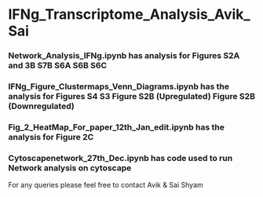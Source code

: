 # IFNg_Transcriptome_Analysis_Avik_Sai

### Network_Analysis_IFNg.ipynb has analysis for Figures S2A and 3B S7B S6A S6B S6C
### IFNg_Figure_Clustermaps_Venn_Diagrams.ipynb has the analysis for Figures S4 S3 Figure S2B (Upregulated) Figure S2B (Downregulated)
### Fig_2_HeatMap_For_paper_12th_Jan_edit.ipynb has the analysis for Figure 2C
### Cytoscapenetwork_27th_Dec.ipynb has code used to run Network analysis on cytoscape


For any queries please feel free to contact Avik & Sai Shyam
